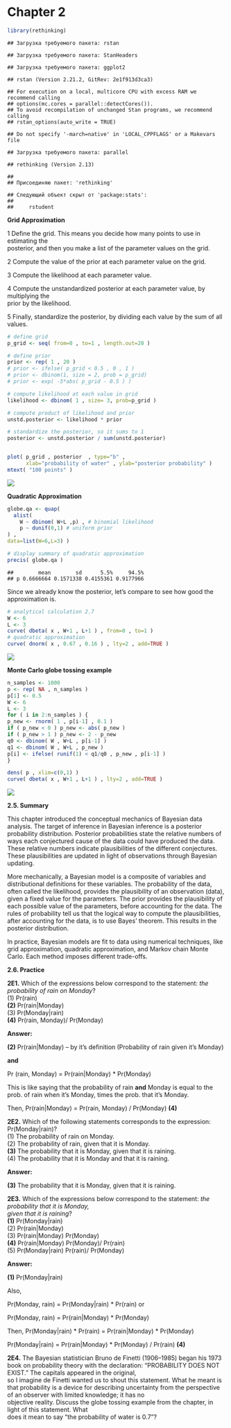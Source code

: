 Chapter 2
================

``` r
library(rethinking)
```

    ## Загрузка требуемого пакета: rstan

    ## Загрузка требуемого пакета: StanHeaders

    ## Загрузка требуемого пакета: ggplot2

    ## rstan (Version 2.21.2, GitRev: 2e1f913d3ca3)

    ## For execution on a local, multicore CPU with excess RAM we recommend calling
    ## options(mc.cores = parallel::detectCores()).
    ## To avoid recompilation of unchanged Stan programs, we recommend calling
    ## rstan_options(auto_write = TRUE)

    ## Do not specify '-march=native' in 'LOCAL_CPPFLAGS' or a Makevars file

    ## Загрузка требуемого пакета: parallel

    ## rethinking (Version 2.13)

    ## 
    ## Присоединяю пакет: 'rethinking'

    ## Следующий объект скрыт от 'package:stats':
    ## 
    ##     rstudent

**Grid Approximation**

1 Define the grid. This means you decide how many points to use in
estimating the  
posterior, and then you make a list of the parameter values on the grid.

2 Compute the value of the prior at each parameter value on the grid.

3 Compute the likelihood at each parameter value.

4 Compute the unstandardized posterior at each parameter value, by
multiplying the  
prior by the likelihood.

5 Finally, standardize the posterior, by dividing each value by the sum
of all values.

``` r
# define grid
p_grid <- seq( from=0 , to=1 , length.out=20 )

# define prior
prior <- rep( 1 , 20 )
# prior <- ifelse( p_grid < 0.5 , 0 , 1 )
# prior <- dbinom(1, size = 2, prob = p_grid)
# prior <- exp( -5*abs( p_grid - 0.5 ) )

# compute likelihood at each value in grid
likelihood <- dbinom( 1 , size= 3, prob=p_grid )

# compute product of likelihood and prior
unstd.posterior <- likelihood * prior

# standardize the posterior, so it sums to 1
posterior <- unstd.posterior / sum(unstd.posterior)


plot( p_grid , posterior  , type="b" ,
      xlab="probability of water" , ylab="posterior probability" )
mtext( "100 points" )
```

![](grid_approximation_files/figure-gfm/unnamed-chunk-2-1.png)<!-- -->

**Quadratic Approximation**

``` r
globe.qa <- quap(
  alist(
    W ~ dbinom( W+L ,p) , # binomial likelihood
    p ~ dunif(0,1) # uniform prior
) ,
data=list(W=6,L=3) )

# display summary of quadratic approximation
precis( globe.qa )
```

    ##        mean        sd      5.5%     94.5%
    ## p 0.6666664 0.1571338 0.4155361 0.9177966

Since we already know the posterior, let’s compare to see how good the
approximation is.

``` r
# analytical calculation 2.7
W <- 6
L <- 3
curve( dbeta( x , W+1 , L+1 ) , from=0 , to=1 )
# quadratic approximation
curve( dnorm( x , 0.67 , 0.16 ) , lty=2 , add=TRUE )
```

![](grid_approximation_files/figure-gfm/unnamed-chunk-4-1.png)<!-- -->

**Monte Carlo globe tossing example**

``` r
n_samples <- 1000
p <- rep( NA , n_samples )
p[1] <- 0.5
W <- 6
L <- 3
for ( i in 2:n_samples ) {
p_new <- rnorm( 1 , p[i-1] , 0.1 )
if ( p_new < 0 ) p_new <- abs( p_new )
if ( p_new > 1 ) p_new <- 2 - p_new
q0 <- dbinom( W , W+L , p[i-1] )
q1 <- dbinom( W , W+L , p_new )
p[i] <- ifelse( runif(1) < q1/q0 , p_new , p[i-1] )
}

dens( p , xlim=c(0,1) )
curve( dbeta( x , W+1 , L+1 ) , lty=2 , add=TRUE )
```

![](grid_approximation_files/figure-gfm/unnamed-chunk-5-1.png)<!-- -->

**2.5. Summary**

This chapter introduced the conceptual mechanics of Bayesian data
analysis. The target of inference in Bayesian inference is a posterior
probability distribution. Posterior probabilities state the relative
numbers of ways each conjectured cause of the data could have produced
the data. These relative numbers indicate plausibilities of the
different conjectures. These plausibilities are updated in light of
observations through Bayesian updating.

More mechanically, a Bayesian model is a composite of variables and
distributional definitions for these variables. The probability of the
data, often called the likelihood, provides the plausibility of an
observation (data), given a fixed value for the parameters. The prior
provides the plausibility of each possible value of the parameters,
before accounting for the data. The rules of probability tell us that
the logical way to compute the plausibilities, after accounting for the
data, is to use Bayes’ theorem. This results in the posterior
distribution.

In practice, Bayesian models are fit to data using numerical techniques,
like grid approximation, quadratic approximation, and Markov chain Monte
Carlo. Each method imposes different trade-offs.

**2.6. Practice**

**2E1.** Which of the expressions below correspond to the statement:
*the probability of rain on Monday*?  
(1) Pr(rain)  
**(2)** Pr(rain\|Monday)  
(3) Pr(Monday\|rain)  
**(4)** Pr(rain, Monday)/ Pr(Monday)

**Answer:**

**(2)** Pr(rain\|Monday) – by it’s definition (Probability of rain given
it’s Monday)

**and**

Pr (rain, Monday) = Pr(rain\|Monday) \* Pr(Monday)

This is like saying that the probability of rain **and** Monday is equal
to the prob. of rain when it’s Monday, times the prob. that it’s Monday.

Then, Pr(rain\|Monday) = Pr(rain, Monday) / Pr(Monday) **(4)**

**2E2.** Which of the following statements corresponds to the
expression: Pr(Monday\|rain)?  
(1) The probability of rain on Monday.  
(2) The probability of rain, given that it is Monday.  
**(3)** The probability that it is Monday, given that it is raining.  
(4) The probability that it is Monday and that it is raining.

**Answer:**

**(3)** The probability that it is Monday, given that it is raining.

**2E3.** Which of the expressions below correspond to the statement:
*the probability that it is Monday,  
given that it is raining*?  
**(1)** Pr(Monday\|rain)  
(2) Pr(rain\|Monday)  
(3) Pr(rain\|Monday) Pr(Monday)  
**(4)** Pr(rain\|Monday) Pr(Monday)/ Pr(rain)  
(5) Pr(Monday\|rain) Pr(rain)/ Pr(Monday)

**Answer:**

**(1)** Pr(Monday\|rain)

Also,

Pr(Monday, rain) = Pr(Monday\|rain) \* Pr(rain) or

Pr(Monday, rain) = Pr(rain\|Monday) \* Pr(Monday)

Then, Pr(Monday\|rain) \* Pr(rain) = Pr(rain\|Monday) \* Pr(Monday)

Pr(Monday\|rain) = Pr(rain\|Monday) \* Pr(Monday) / Pr(rain) **(4)**

**2E4.** The Bayesian statistician Bruno de Finetti (1906–1985) began
his 1973 book on probability theory with the declaration: “PROBABILITY
DOES NOT EXIST.” The capitals appeared in the original,  
so I imagine de Finetti wanted us to shout this statement. What he meant
is that probability is a device for describing uncertainty from the
perspective of an observer with limited knowledge; it has no  
objective reality. Discuss the globe tossing example from the chapter,
in light of this statement. What  
does it mean to say “the probability of water is 0.7”?
